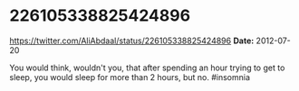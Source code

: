 # 226105338825424896
https://twitter.com/AliAbdaal/status/226105338825424896
**Date:** 2012-07-20

You would think, wouldn't you, that after spending an hour trying to get to sleep, you would sleep for more than 2 hours, but no. #insomnia
